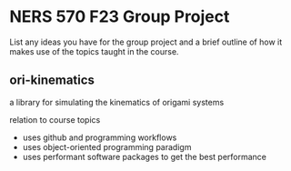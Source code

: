 # NERS 570 F23 Group Project

List any ideas you have for the group project and a brief outline of how it makes use of the topics taught in the course.

## ori-kinematics
a library for simulating the kinematics of origami systems

relation to course topics
- uses github and programming workflows
- uses object-oriented programming paradigm
- uses performant software packages to get the best performance

